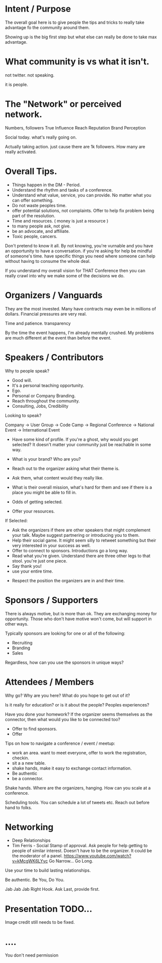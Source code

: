 # Intent / Purpose

The overall goal here is to give people the tips and tricks to really take advantage fo the community around them.

Showing up is the big first step but what else can really be done to take max advantage.

# What community is vs what it isn't.

not twitter.
not speaking.

it is people.

# The "Network" or perceived network.

Numbers, followers
True Influence
Reach
Reputation
Brand Perception

Social today.
what's really going on.

Actually taking action. just cause there are 1k followers. How many are really activated.

# Overall Tips.

-   Things happen in the DM - Period.
-   Understand the rhythm and tasks of a conference.
-   Understand what value, service, you can provide. No matter what you can offer something.
-   Do not waste peoples time.
-   offer potential solutions, not complaints. Offer to help fix problem being part of the resolution.
-   Time and resources. ( money is just a resource )
-   to many people ask, not give.
-   be an advocate, and affiliate.
-   Toxic people, cancers.

Don't pretend to know it all. By not knowing, you're vurnable and you have an opportunity to have a conversation.
if you're asking for help be mindful of someone's time. have specific things you need where someone can help without having to consume the whole deal.

If you understand my overall vision for THAT Conference then you can really crawl into why we make some of the decisions we do.

# Organizers / Vanguards

They are the most invested. Many have contracts may even be in millions of dollars. Financial pressures are very real.

Time and patience.
transparency

By the time the event happens, I'm already mentally crushed. My problems are much different at the event than before the event.

# Speakers / Contributors

Why to people speak?

-   Good will.
-   It's a personal teaching opportunity.
-   Ego.
-   Personal or Company Branding.
-   Reach throughout the community.
-   Consulting, Jobs, Credibility

Looking to speak?

Company -> User Group -> Code Camp -> Regional Conference -> National Event -> International Event

-   Have some kind of profile. If you're a ghost, why would you get selected? It doesn't matter your community just be reachable in some way.
-   What is your brand? Who are you?
-   Reach out to the organizer asking what their theme is.
-   Ask them, what content would they really like.
-   What is their overall mission, what's hard for them and see if there is a place you might be able to fill in.
-   Odds of getting selected.

-   Offer your resources.

If Selected:

-   Ask the organizers if there are other speakers that might complement your talk. Maybe suggest partnering or introducing you to them.
-   Help their social game. It might seem silly to retweet something but their very interested in your success as well.
-   Offer to connect to sponsors. Introductions go a long way.
-   Read what you're given. Understand there are three other legs to that stool. you're just one piece.
-   Say thank you!
-   use your entire time.

*   Respect the position the organizers are in and their time.

# Sponsors / Supporters

There is always motive, but is more than ok. They are exchanging money for opportunity. Those who don't have motive won't come, but will support in other ways.

Typically sponsors are looking for one or all of the following:

-   Recruiting
-   Branding
-   Sales

Regardless, how can you use the sponsors in unique ways?

# Attendees / Members

Why go? Why are you here? What do you hope to get out of it?

Is it really for education?
or is it about the people? Peoples experiences?

Have you done your homework? If the organizer seems themselves as the connector, then what would you like to be connected too?

-   Offer to find sponsors.
-   Offer

Tips on how to navigate a conference / event / meetup:

-   work an area. want to meet everyone, offer to work the registration, checkin.
-   sit a a new table.
-   shake hands, make it easy to exchange contact information.
-   Be authentic
-   be a connector.

Shake hands.
Where are the organizers, hanging.
How can you scale at a conference.

Scheduling tools. You can schedule a lot of tweets etc.
Reach out before hand to folks.

# Networking

-   Deep Relationships
-   Tim Ferris - Social Stamp of approval. Ask people for help getting to people of similar interest. Doesn't have to be the organizer. It could be the moderator of a panel.
    https://www.youtube.com/watch?v=kMcgWK6LYyc
    Go Narrow... Go Long.

Use your time to build lasting relationships.

Be authentic. Be You, Do You.

Jab Jab Jab Right Hook.
Ask Last, provide first.

# Presentation TODO...

Image credit still needs to be fixed.

# ....

You don't need permission
